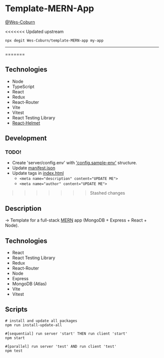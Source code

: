 # Template-MERN-App

[@Wes-Coburn](https://github.com/Wes-Coburn)

<<<<<<< Updated upstream
```shell
npx degit Wes-Coburn/template-MERN-app my-app
```

___
=======
## Technologies

- Node
- TypeScript
- React
- Redux
- React-Router
- Vite
- Vitest
- React Testing Library
- [React-Helmet](https://www.npmjs.com/package/react-helmet)

## Development

### TODO!

- Create 'server/config.env' with ['config.sample-env'](server/config.sample-env) structure.
- Update [manifest.json](/client/manifest.json)
- Update <meta> tags in [index.html](/client/index.html)
  - ```<meta name="description" content="UPDATE ME">```
  - ```<meta name="author" content="UPDATE ME">```
>>>>>>> Stashed changes

## Description

-> Template for a full-stack [MERN](https://www.mongodb.com/mern-stack#:~:text=MERN%20stands%20for%20MongoDB%2C%20Express,a%20client%2Dside%20JavaScript%20framework) app (MongoDB + Express + React + Node).

## Technologies

- React
- React Testing Library
- Redux
- React-Router
- Node
- Express
- MongoDB (Atlas)
- Vite
- Vitest

## Scripts

```shell
# install and update all packages
npm run install-update-all

#[sequential] run server 'start' THEN run client 'start'
npm start

#[parallel] run server 'test' AND run client 'test'
npm test
```
